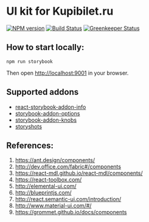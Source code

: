 # UI kit for Kupibilet.ru

[![NPM version][npm-img]][npm-url]
[![Build Status][travis-img]][travis-url]
[![Greenkeeper Status][greenkeeper-img]][greenkeeper-url]

## How to start locally:

```
npm run storybook
```

Then open [http://localhost:9001](http://localhost:9001/) in your browser.


## Supported addons

* [react-storybook-addon-info](https://github.com/storybooks/react-storybook-addon-info)
* [storybook-addon-options](https://github.com/storybooks/storybook-addon-options)
* [storybook-addon-knobs](https://github.com/storybooks/storybook-addon-knobs)
* [storyshots](https://github.com/storybooks/storyshots)


## References:

1. https://ant.design/components/
2. http://dev.office.com/fabric#/components
3. https://react-mdl.github.io/react-mdl/components/
4. https://react-toolbox.com/
5. http://elemental-ui.com/
6. http://blueprintjs.com/
7. http://react.semantic-ui.com/introduction/
8. http://www.material-ui.com/#/
9. https://grommet.github.io/docs/components

[travis-img]: https://travis-ci.org/kupibilet-frontend/ui.svg
[travis-url]: https://travis-ci.org/kupibilet-frontend/ui
[npm-img]: https://badge.fury.io/js/%40kupibilet%2Fui.svg
[npm-url]: https://www.npmjs.com/package/@kupibilet/ui
[greenkeeper-img]: https://badges.greenkeeper.io/kupibilet-frontend/ui.svg
[greenkeeper-url]: https://greenkeeper.io/
